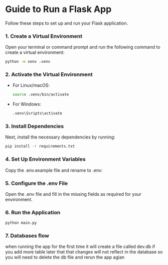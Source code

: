 # Guide to Run a Flask App

Follow these steps to set up and run your Flask application.

### 1. Create a Virtual Environment

Open your terminal or command prompt and run the following command to create a virtual environment:

```bash
python -m venv .venv
```
### 2. Activate the Virtual Environment

* For Linux/macOS:

    ```bash
    source .venv/bin/activate
    ```
* For Windows:

    ```bash
    .venv\Scripts\activate
    ```

### 3. Install Dependencies

Next, install the necessary dependencies by running:

```bash
pip install -r requirements.txt
```

### 4. Set Up Environment Variables

Copy the .env.example file and rename to .env:

### 5. Configure the .env File

Open the .env file and fill in the missing fields as required for your environment.

### 6. Run the Application
```bash
python main.py
```
### 7. Databases flow
when running the app for the first time it will create a file called dev.db
if you add more table later that that changes will not reflect in the database 
so you will need to delete the db file and rerun the app agian